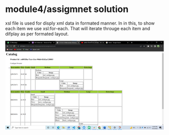 
# module4/assigmnet solution

xsl file is used for disply xml data in formated manner.
In in this, to show each item we use xsl:for-each. That will iterate througe each item and difplay as per formated layout. 

![image info](./Screenshot%202022-10-03%20223003.png)